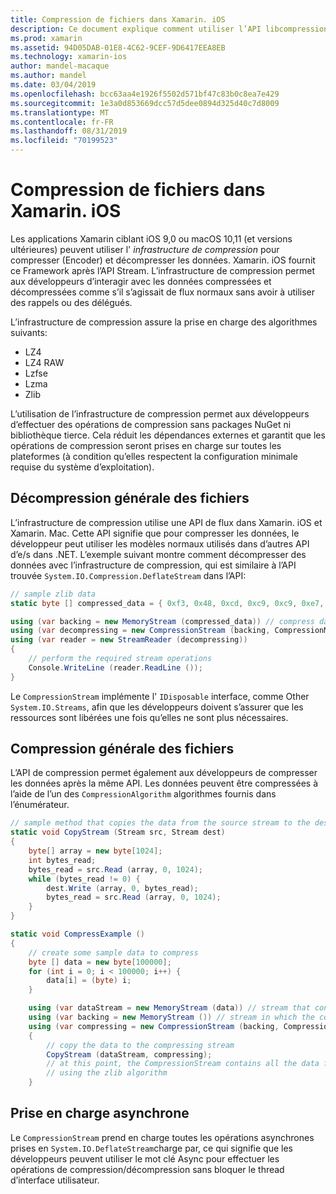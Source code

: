 ```yaml
---
title: Compression de fichiers dans Xamarin. iOS
description: Ce document explique comment utiliser l’API libcompression dans Xamarin. iOS. Il traite de la déflatation, de la déflatation et des différents algorithmes pris en charge.
ms.prod: xamarin
ms.assetid: 94D05DAB-01E8-4C62-9CEF-9D6417EEA8EB
ms.technology: xamarin-ios
author: mandel-macaque
ms.author: mandel
ms.date: 03/04/2019
ms.openlocfilehash: bcc63aa4e1926f5502d571bf47c83b0c8ea7e429
ms.sourcegitcommit: 1e3a0d853669dcc57d5dee0894d325d40c7d8009
ms.translationtype: MT
ms.contentlocale: fr-FR
ms.lasthandoff: 08/31/2019
ms.locfileid: "70199523"
---
```

# <a name="file-compression-in-xamarinios"></a>Compression de fichiers dans Xamarin. iOS

Les applications Xamarin ciblant iOS 9,0 ou macOS 10,11 (et versions ultérieures) peuvent utiliser l' _infrastructure de compression_ pour compresser (Encoder) et décompresser les données. Xamarin. iOS fournit ce Framework après l’API Stream. L’infrastructure de compression permet aux développeurs d’interagir avec les données compressées et décompressées comme s’il s’agissait de flux normaux sans avoir à utiliser des rappels ou des délégués.

L’infrastructure de compression assure la prise en charge des algorithmes suivants:

* LZ4
* LZ4 RAW
* Lzfse
* Lzma
* Zlib

L’utilisation de l’infrastructure de compression permet aux développeurs d’effectuer des opérations de compression sans packages NuGet ni bibliothèque tierce. Cela réduit les dépendances externes et garantit que les opérations de compression seront prises en charge sur toutes les plateformes (à condition qu’elles respectent la configuration minimale requise du système d’exploitation).

## <a name="general-file-decompression"></a>Décompression générale des fichiers

L’infrastructure de compression utilise une API de flux dans Xamarin. iOS et Xamarin. Mac. Cette API signifie que pour compresser les données, le développeur peut utiliser les modèles normaux utilisés dans d’autres API d’e/s dans .NET. L’exemple suivant montre comment décompresser des données avec l’infrastructure de compression, qui est similaire à l’API trouvée `System.IO.Compression.DeflateStream` dans l’API:

```csharp
// sample zlib data
static byte [] compressed_data = { 0xf3, 0x48, 0xcd, 0xc9, 0xc9, 0xe7, 0x02, 0x00 };

using (var backing = new MemoryStream (compressed_data)) // compress data to read
using (var decompressing = new CompressionStream (backing, CompressionMode.Decompress, CompressionAlgorithm.Zlib)) // create decompression stream with the correct algorithm
using (var reader = new StreamReader (decompressing))
{
    // perform the required stream operations
    Console.WriteLine (reader.ReadLine ());
}
```

Le `CompressionStream` implémente l' `IDisposable` interface, comme Other `System.IO.Streams`, afin que les développeurs doivent s’assurer que les ressources sont libérées une fois qu’elles ne sont plus nécessaires.

## <a name="general-file-compression"></a>Compression générale des fichiers

L’API de compression permet également aux développeurs de compresser les données après la même API. Les données peuvent être compressées à l’aide de l’un des `CompressionAlgorithm` algorithmes fournis dans l’énumérateur.

```csharp
// sample method that copies the data from the source stream to the destination stream
static void CopyStream (Stream src, Stream dest)
{
    byte[] array = new byte[1024];
    int bytes_read;
    bytes_read = src.Read (array, 0, 1024);
    while (bytes_read != 0) {
        dest.Write (array, 0, bytes_read);
        bytes_read = src.Read (array, 0, 1024);
    }
}

static void CompressExample ()
{
    // create some sample data to compress
    byte [] data = new byte[100000];
    for (int i = 0; i < 100000; i++) {
        data[i] = (byte) i;
    }

    using (var dataStream = new MemoryStream (data)) // stream that contains the data to compress
    using (var backing = new MemoryStream ()) // stream in which the compress data will be written
    using (var compressing = new CompressionStream (backing, CompressionMode.Compress, CompressionAlgorithm.Zlib, true))
    {
        // copy the data to the compressing stream
        CopyStream (dataStream, compressing);
        // at this point, the CompressionStream contains all the data from the dataStream but compressed
        // using the zlib algorithm
    }
```

## <a name="async-support"></a>Prise en charge asynchrone

Le `CompressionStream` prend en charge toutes les opérations asynchrones prises en `System.IO.DeflateStream`charge par, ce qui signifie que les développeurs peuvent utiliser le mot clé Async pour effectuer les opérations de compression/décompression sans bloquer le thread d’interface utilisateur.

